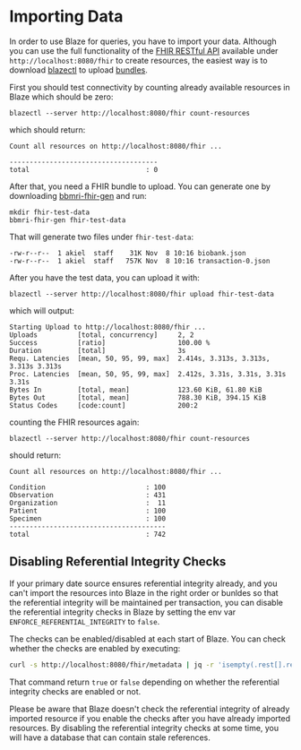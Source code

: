 # Importing Data

In order to use Blaze for queries, you have to import your data. Although you can use the full functionality of the [FHIR RESTful API](https://www.hl7.org/fhir/http.html) available under `http://localhost:8080/fhir` to create resources, the easiest way is to download [blazectl](https://github.com/samply/blazectl) to upload [bundles](https://www.hl7.org/fhir/bundle.html).

First you should test connectivity by counting already available resources in Blaze which should be zero:

```text
blazectl --server http://localhost:8080/fhir count-resources
```

which should return:

```text
Count all resources on http://localhost:8080/fhir ...

-------------------------------------
total                             : 0
```

After that, you need a FHIR bundle to upload. You can generate one by downloading [bbmri-fhir-gen](https://github.com/samply/bbmri-fhir-gen) and run:

```text
mkdir fhir-test-data
bbmri-fhir-gen fhir-test-data
```

That will generate two files under `fhir-test-data`:

```text
-rw-r--r--  1 akiel  staff    31K Nov  8 10:16 biobank.json
-rw-r--r--  1 akiel  staff   757K Nov  8 10:16 transaction-0.json
```

After you have the test data, you can upload it with:

```text
blazectl --server http://localhost:8080/fhir upload fhir-test-data
```

which will output:

```text
Starting Upload to http://localhost:8080/fhir ...
Uploads          [total, concurrency]     2, 2
Success          [ratio]                  100.00 %
Duration         [total]                  3s
Requ. Latencies  [mean, 50, 95, 99, max]  2.414s, 3.313s, 3.313s, 3.313s 3.313s
Proc. Latencies  [mean, 50, 95, 99, max]  2.412s, 3.31s, 3.31s, 3.31s 3.31s
Bytes In         [total, mean]            123.60 KiB, 61.80 KiB
Bytes Out        [total, mean]            788.30 KiB, 394.15 KiB
Status Codes     [code:count]             200:2
```

counting the FHIR resources again:

```text
blazectl --server http://localhost:8080/fhir count-resources
```

should return:

```text
Count all resources on http://localhost:8080/fhir ...

Condition                         : 100
Observation                       : 431
Organization                      :  11
Patient                           : 100
Specimen                          : 100
---------------------------------------
total                             : 742
```

## Disabling Referential Integrity Checks

If your primary date source ensures referential integrity already, and you can't import the resources into Blaze in the right order or bunldes so that the referential integrity will be maintained per transaction, you can disable the referential integrity checks in Blaze by setting the env var `ENFORCE_REFERENTIAL_INTEGRITY` to `false`. 

The checks can be enabled/disabled at each start of Blaze. You can check whether the checks are enabled by executing:

````sh
curl -s http://localhost:8080/fhir/metadata | jq -r 'isempty(.rest[].resource[].referencePolicy[] | select(. == "enforced")) | not'
````

That command return `true` or `false` depending on whether the referential integrity checks are enabled or not.

Please be aware that Blaze doesn't check the referential integrity of already imported resource if you enable the checks after you have already imported resources. By disabling the referential integrity checks at some time, you will have a database that can contain stale references.
